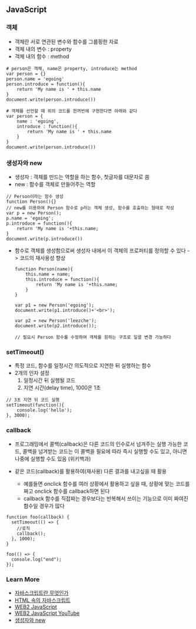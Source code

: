 ## JavaScript

### 객체

- 객체란 서로 연관된 변수와 함수를 그룹핑한 자료
- 객체 내의 변수 : property
- 객체 내의 함수 : method

```
# person은 객체, name은 property, introduce는 method
var person = {}
person.name = 'egoing'
person.introduce = function(){
    return 'My name is ' + this.name
}
document.write(person.introduce())

# 객체를 선언할 때 위의 코드를 한꺼번에 구현한다면 아래와 같다
var person = {
    name : 'egoing',
    introduce : function(){
        return 'My name is ' + this.name
    }
}
document.write(person.introduce())
```

### 생성자와 new

- 생성자 : 객체를 만드는 역할을 하는 함수, 첫글자를 대문자로 씀
- new : 함수를 객체로 만들어주는 역할

```
// Person이라는 함수 생성
function Person(){}
// new를 이용하여 Person 함수로 p라는 객체 생성, 함수를 호출하는 형태로 작성
var p = new Person();
p.name = 'egoing';
p.introduce = function(){
    return 'My name is '+this.name;
}
document.write(p.introduce())
```

- 함수로 객체를 생성함으로써 생성자 내에서 이 객체의 프로퍼티를 정의할 수 있다 -> 코드의 재사용성 향상

  ```
  function Person(name){
      this.name = name;
      this.introduce = function(){
          return 'My name is '+this.name;
      }
  }

  var p1 = new Person('egoing');
  document.write(p1.introduce()+'<br>');

  var p2 = new Person('leezche');
  document.write(p2.introduce());

  // 필요시 Person 함수를 수정하여 객체를 원하는 구조로 일괄 변경 가능하다
  ```

### setTimeout()

- 특정 코드, 함수를 일정시간 의도적으로 지연한 뒤 실행하는 함수
- 2개의 인자 설정
  1. 일정시간 뒤 실행될 코드
  2. 지연 시간(delay time), 1000은 1초

```
// 3초 지연 뒤 코드 실행
setTimeout(function(){
    console.log('hello');
}, 3000);
```

### callback

- 프로그래밍에서 콜백(callback)은 다른 코드의 인수로서 넘겨주는 실행 가능한 코드, 콜백을 넘겨받는 코드는 이 콜백을 필요에 따라 즉시 실행할 수도 있고, 아니면 나중에 실행할 수도 있음 (위키백과)

- 같은 코드(callback)를 활용하여(재사용) 다른 결과를 내고싶을 때 활용
  - 예를들면 onclick 함수를 여러 상황에서 활용하고 싶을 때,
    상황에 맞는 코드를 짜고 onclick 함수를 callback하면 된다
  - callback 함수를 직접짜는 경우보다는 반복해서 쓰이는 기능으로 이미 짜여진 함수일 경우가 많다

```
function foo(callback) {
  setTimeout(() => {
    //로직
    callback();
  }, 1000);
}

foo(() => {
  console.log("end");
});
```

### Learn More

- [자바스크립트란 무엇인가](https://nolboo.kim/blog/2014/03/20/javascript-for-web-developer-1/)
- [HTML 속의 자바스크립트](https://nolboo.kim/blog/2014/03/27/javascript-for-web-developer-2/)
- [WEB2 JavaScript](https://opentutorials.org/course/3085)
- [WEB2 JavaScript YouTube](https://www.youtube.com/playlist?list=PLuHgQVnccGMBB348PWRN0fREzYcYgFybf)
- [생성자와 new](https://www.opentutorials.org/module/532/6570)
